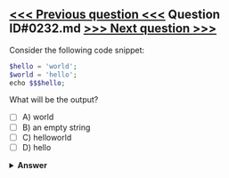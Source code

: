 [<<< Previous question <<<](0231.md)   Question ID#0232.md   [>>> Next question >>>](0233.md)
---

Consider the following code snippet:

```php
$hello = 'world';
$world = 'hello';
echo $$$hello;
```
What will be the output?

- [ ] A) world
- [ ] B) an empty string
- [ ] C) helloworld
- [ ] D) hello

<details><summary><b>Answer</b></summary>
<p>
  Answer: <strong>A</strong>
</p>
</details>
